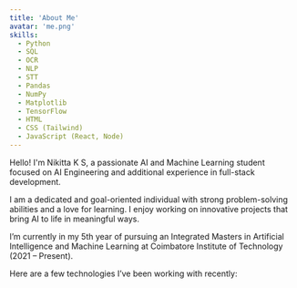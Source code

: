 ```yaml
---
title: 'About Me'
avatar: 'me.png'
skills:
  - Python
  - SQL
  - OCR
  - NLP
  - STT
  - Pandas
  - NumPy
  - Matplotlib
  - TensorFlow
  - HTML
  - CSS (Tailwind)
  - JavaScript (React, Node)
---
```


Hello! I'm Nikitta K S, a passionate AI and Machine Learning student focused on AI Engineering and additional experience in full-stack development.

I am a dedicated and goal-oriented individual with strong problem-solving abilities and a love for learning. I enjoy working on innovative projects that bring AI to life in meaningful ways.

I’m currently in my 5th year of pursuing an Integrated Masters in Artificial Intelligence and Machine Learning at Coimbatore Institute of Technology (2021 – Present).

Here are a few technologies I’ve been working with recently:
